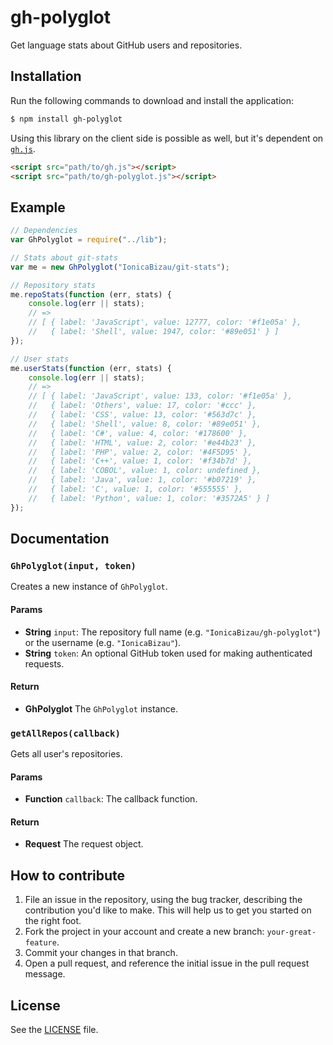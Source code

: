 # gh-polyglot
Get language stats about GitHub users and repositories.

## Installation
Run the following commands to download and install the application:

```sh
$ npm install gh-polyglot
```

Using this library on the client side is possible as well, but it's dependent on [`gh.js`](https://github.com/IonicaBizau/gh.js).

```html
<script src="path/to/gh.js"></script>
<script src="path/to/gh-polyglot.js"></script>
```

## Example

```js
// Dependencies
var GhPolyglot = require("../lib");

// Stats about git-stats
var me = new GhPolyglot("IonicaBizau/git-stats");

// Repository stats
me.repoStats(function (err, stats) {
    console.log(err || stats);
    // =>
    // [ { label: 'JavaScript', value: 12777, color: '#f1e05a' },
    //   { label: 'Shell', value: 1947, color: '#89e051' } ]
});

// User stats
me.userStats(function (err, stats) {
    console.log(err || stats);
    // =>
    // [ { label: 'JavaScript', value: 133, color: '#f1e05a' },
    //   { label: 'Others', value: 17, color: '#ccc' },
    //   { label: 'CSS', value: 13, color: '#563d7c' },
    //   { label: 'Shell', value: 8, color: '#89e051' },
    //   { label: 'C#', value: 4, color: '#178600' },
    //   { label: 'HTML', value: 2, color: '#e44b23' },
    //   { label: 'PHP', value: 2, color: '#4F5D95' },
    //   { label: 'C++', value: 1, color: '#f34b7d' },
    //   { label: 'COBOL', value: 1, color: undefined },
    //   { label: 'Java', value: 1, color: '#b07219' },
    //   { label: 'C', value: 1, color: '#555555' },
    //   { label: 'Python', value: 1, color: '#3572A5' } ]
});
```

## Documentation
### `GhPolyglot(input, token)`
Creates a new instance of `GhPolyglot`.

#### Params
- **String** `input`: The repository full name (e.g. `"IonicaBizau/gh-polyglot"`) or the username (e.g. `"IonicaBizau"`).
- **String** `token`: An optional GitHub token used for making authenticated requests.

#### Return
- **GhPolyglot** The `GhPolyglot` instance.

### `getAllRepos(callback)`
Gets all user's repositories.

#### Params
- **Function** `callback`: The callback function.

#### Return
- **Request** The request object.

## How to contribute
1. File an issue in the repository, using the bug tracker, describing the
   contribution you'd like to make. This will help us to get you started on the
   right foot.
2. Fork the project in your account and create a new branch:
   `your-great-feature`.
3. Commit your changes in that branch.
4. Open a pull request, and reference the initial issue in the pull request
   message.

## License
See the [LICENSE](./LICENSE) file.
